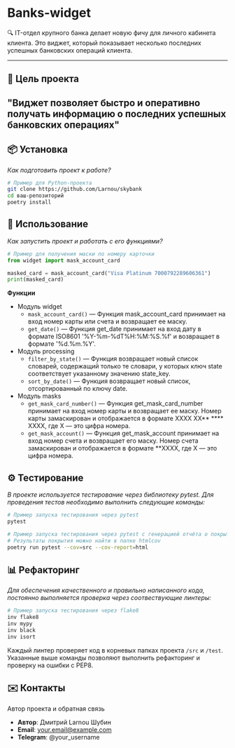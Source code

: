 # Banks-widget

🔍 IT-отдел крупного банка делает новую фичу для личного кабинета клиента. 
Это виджет, который показывает несколько последних успешных банковских операций клиента. 

---

## 🎯 Цель проекта
"Виджет позволяет быстро и оперативно получать информацию о 
последних успешных банковских операциях"
---

## 📦 Установка
*Как подготовить проект к работе?*

```bash
# Пример для Python-проекта
git clone https://github.com/Larnou/skybank
cd ваш-репозиторий
poetry install
```

## 🚀 Использование
_Как запустить проект и работать с его функциями?_
```python
# Пример для получения маски по номеру карточки
from widget import mask_account_card

masked_card = mask_account_card("Visa Platinum 7000792289606361")
print(masked_card)
```
**Функции**
* Модуль widget
  * `mask_account_card()` — Функция mask_account_card принимает на вход номер карты или счета и 
  возвращает ее маску.
  * `get_date()` — Функция get_date принимает на вход дату в формате ISO8601 
  '%Y-%m-%dT%H:%M:%S.%f' и возвращает в формате '%d.%m.%Y'.
* Модуль processing
  * `filter_by_state()` — Функция возвращает новый список словарей, содержащий 
  только те словари, у которых ключ state соответствует указанному значению state_key.
  * `sort_by_date()` — Функция возвращает новый список, отсортированный по ключу date.
* Модуль masks
  * `get_mask_card_number()` — Функция get_mask_card_number принимает на 
  вход номер карты и возвращает ее маску. Номер карты замаскирован и отображается 
  в формате XXXX XX** **** XXXX, где X — это цифра номера.
  * `get_mask_account()` — Функция get_mask_account принимает на вход номер 
  счета и возвращает его маску. Номер счета замаскирован и отображается в 
  формате **XXXX, где X — это цифра номера.

## ⚙️ Тестирование
_В проекте используется тестирование через библиотеку pytest. Для проведения тестов необходимо выполнить следующие команды:_
```bash
# Пример запуска тестирования через pytest 
pytest

# Пример запуска тестирования через pytest с генерацией отчёта о покрытии кода. 
# Результаты покрытия можно найти в папке htmlcov
poetry run pytest --cov=src --cov-report=html
```


## 📊 Рефакторинг
_Для обеспечения качественного и правильно написанного кода, постоянно выполняется проверка через соотвествующие линтеры:_
```bash
# Пример запуска тестирования через flake8 
inv flake8
inv mypy
inv black
inv isort
```
Каждый линтер проверяет код в корневых папках проекта `/src` и `/test`. Указанные выше команды позволяют выполнить рефакторинг и проверку на ошибки с PEP8.


## ✉️ Контакты
Автор проекта и обратная связь

* **Автор**: Дмитрий Larnou Шубин
* **Email**: your.email@example.com
* **Telegram**: @your_username